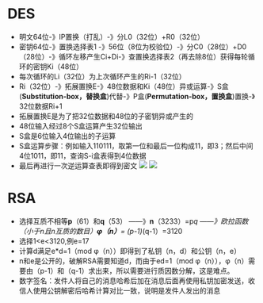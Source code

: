 # DES
* 明文64位-》IP置换（打乱）-》分L0（32位）+R0（32位）
* 密钥64位-》置换选择表1 -》56位（8位为校验位）-》分C0（28位）+D0（28位）-》循环左移产生Ci+Di-》查置换选择表2（再去除8位）获得每轮循环的密钥Ki（48位）
* 每次循环的Li（32位）为上次循环产生的Ri-1（32位）
* Ri（32位）-》拓展置换E-》48位数据和Ki（48位）异或运算-》S盒(**Substitution-box，替换盒**)代替-》P盒(**Permutation-box，置换盒**)置换-》32位数据Ri+1
* 拓展置换E是为了把32位数据和48位的子密钥异或产生的
* 48位输入经过8个S盒运算产生32位输出
* S盒是6位输入4位输出的子运算
* S盒运算步骤：例如输入110111，取第一位和最后一位构成11，即3；然后中间4位1011，即11，查询S-i盒表得到4位数据
* 最后再进行一次逆运算查表即得到密文
![](http://www.cxyxiaowu.com/wp-content/uploads/2019/10/1571057977-17488ca32598db6.jpg)
![](http://www.cxyxiaowu.com/wp-content/uploads/2019/10/1571057978-6fb896eca9a2484.png)

# RSA
* 选择互质不相等**p**（61）和**q**（53） ——》**n**（3233）=p*q ——》欧拉函数（小于n且n互质的数目）**φ（n）**= (p-1)*(q-1）=3120
* 选择1<e<3120,例e=17
* 计算d满足e*d=1（mod φ（n））即得到了私钥（n，d）和公钥（n，e）
* n和e是公开的，破解RSA需要知道d，而由于ed=1（mod φ（n）），φ（n）需要由（p-1）和（q-1）求出来，所以需要进行质因数分解，这是难点。
* 数字签名：发件人将自己的消息哈希后加在消息后面再使用私钥加密发送，收信人使用公钥解密后哈希计算对比一致，说明是发件人发出的消息